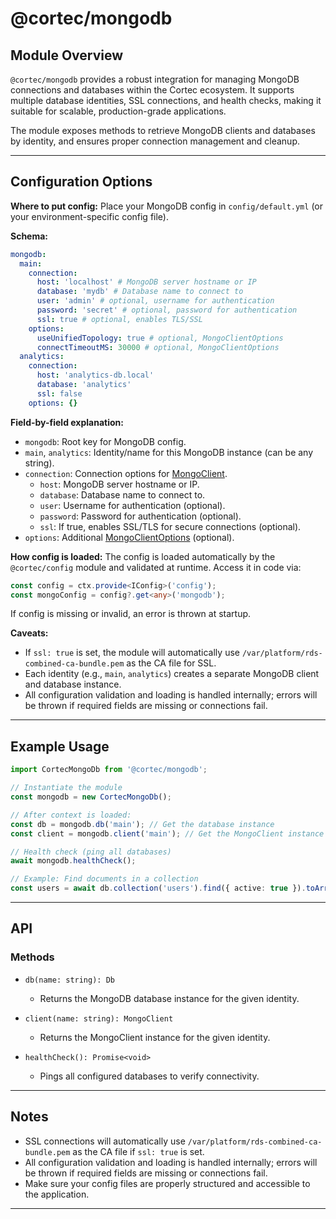 # @cortec/mongodb

## Module Overview

`@cortec/mongodb` provides a robust integration for managing MongoDB connections and databases within the Cortec ecosystem. It supports multiple database identities, SSL connections, and health checks, making it suitable for scalable, production-grade applications.

The module exposes methods to retrieve MongoDB clients and databases by identity, and ensures proper connection management and cleanup.

---

## Configuration Options

**Where to put config:**
Place your MongoDB config in `config/default.yml` (or your environment-specific config file).

**Schema:**

```yaml
mongodb:
  main:
    connection:
      host: 'localhost' # MongoDB server hostname or IP
      database: 'mydb' # Database name to connect to
      user: 'admin' # optional, username for authentication
      password: 'secret' # optional, password for authentication
      ssl: true # optional, enables TLS/SSL
    options:
      useUnifiedTopology: true # optional, MongoClientOptions
      connectTimeoutMS: 30000 # optional, MongoClientOptions
  analytics:
    connection:
      host: 'analytics-db.local'
      database: 'analytics'
      ssl: false
    options: {}
```

**Field-by-field explanation:**

- `mongodb`: Root key for MongoDB config.
- `main`, `analytics`: Identity/name for this MongoDB instance (can be any string).
- `connection`: Connection options for [MongoClient](https://mongodb.github.io/node-mongodb-native/4.0/classes/MongoClient.html).
  - `host`: MongoDB server hostname or IP.
  - `database`: Database name to connect to.
  - `user`: Username for authentication (optional).
  - `password`: Password for authentication (optional).
  - `ssl`: If true, enables SSL/TLS for secure connections (optional).
- `options`: Additional [MongoClientOptions](https://mongodb.github.io/node-mongodb-native/4.0/interfaces/MongoClientOptions.html) (optional).

**How config is loaded:**
The config is loaded automatically by the `@cortec/config` module and validated at runtime.
Access it in code via:

```typescript
const config = ctx.provide<IConfig>('config');
const mongoConfig = config?.get<any>('mongodb');
```

If config is missing or invalid, an error is thrown at startup.

**Caveats:**

- If `ssl: true` is set, the module will automatically use `/var/platform/rds-combined-ca-bundle.pem` as the CA file for SSL.
- Each identity (e.g., `main`, `analytics`) creates a separate MongoDB client and database instance.
- All configuration validation and loading is handled internally; errors will be thrown if required fields are missing or connections fail.

---

## Example Usage

```ts
import CortecMongoDb from '@cortec/mongodb';

// Instantiate the module
const mongodb = new CortecMongoDb();

// After context is loaded:
const db = mongodb.db('main'); // Get the database instance
const client = mongodb.client('main'); // Get the MongoClient instance

// Health check (ping all databases)
await mongodb.healthCheck();

// Example: Find documents in a collection
const users = await db.collection('users').find({ active: true }).toArray();
```

---

## API

### Methods

- `db(name: string): Db`

  - Returns the MongoDB database instance for the given identity.

- `client(name: string): MongoClient`

  - Returns the MongoClient instance for the given identity.

- `healthCheck(): Promise<void>`
  - Pings all configured databases to verify connectivity.

---

## Notes

- SSL connections will automatically use `/var/platform/rds-combined-ca-bundle.pem` as the CA file if `ssl: true` is set.
- All configuration validation and loading is handled internally; errors will be thrown if required fields are missing or connections fail.
- Make sure your config files are properly structured and accessible to the application.

---
